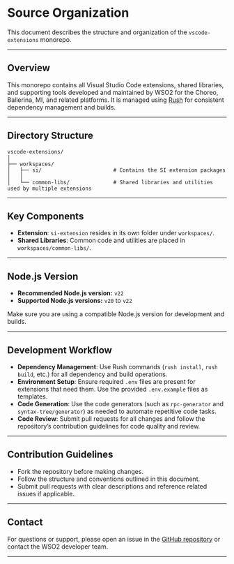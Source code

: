 # Source Organization

This document describes the structure and organization of the `vscode-extensions` monorepo.

---

## Overview

This monorepo contains all Visual Studio Code extensions, shared libraries, and supporting tools developed and maintained by WSO2 for the Choreo, Ballerina, MI, and related platforms. It is managed using [Rush](https://rushjs.io/) for consistent dependency management and builds.

---

## Directory Structure

```
vscode-extensions/
│
├── workspaces/
│   ├── si/                       # Contains the SI extension packages
│   │
│   └── common-libs/              # Shared libraries and utilities used by multiple extensions
```

---

## Key Components

- **Extension**: `si-extension` resides in its own folder under `workspaces/`.
- **Shared Libraries**: Common code and utilities are placed in `workspaces/common-libs/`.
---

## Node.js Version

- **Recommended Node.js version:** `v22`
- **Supported Node.js versions:** `v20` to `v22`

Make sure you are using a compatible Node.js version for development and builds.

---

## Development Workflow

- **Dependency Management**: Use Rush commands (`rush install`, `rush build`, etc.) for all dependency and build operations.
- **Environment Setup**: Ensure required `.env` files are present for extensions that need them. Use the provided `.env.example` files as templates.
- **Code Generation**: Use the code generators (such as `rpc-generator` and `syntax-tree/generator`) as needed to automate repetitive code tasks.
- **Code Review**: Submit pull requests for all changes and follow the repository’s contribution guidelines for code quality and review.

---

## Contribution Guidelines

- Fork the repository before making changes.
- Follow the structure and conventions outlined in this document.
- Submit pull requests with clear descriptions and reference related issues if applicable.

---

## Contact

For questions or support, please open an issue in the [GitHub repository](https://github.com/siddhi-io/siddhi-plugin-vscode) or contact the WSO2 developer team.

---
